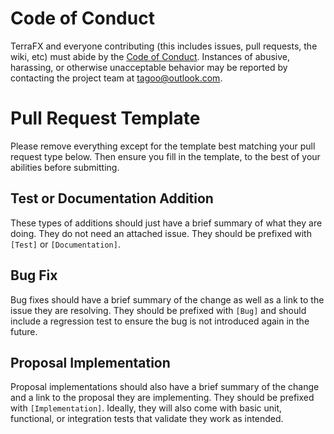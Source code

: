 # Code of Conduct

TerraFX and everyone contributing (this includes issues, pull requests, the wiki, etc) must abide by the [Code of Conduct](CODE_OF_CONDUCT.md). Instances of abusive, harassing, or otherwise unacceptable behavior may be reported by contacting the project team at tagoo@outlook.com.

# Pull Request Template

Please remove everything except for the template best matching your pull request type below. Then ensure you fill in the template, to the best of your abilities before submitting.

## Test or Documentation Addition

These types of additions should just have a brief summary of what they are doing. They do not need an attached issue. They should be prefixed with `[Test]` or `[Documentation]`.

## Bug Fix

Bug fixes should have a brief summary of the change as well as a link to the issue they are resolving. They should be prefixed with `[Bug]` and should include a regression test to ensure the bug is not introduced again in the future.

## Proposal Implementation

Proposal implementations should also have a brief summary of the change and a link to the proposal they are implementing. They should be prefixed with `[Implementation]`. Ideally, they will also come with basic unit, functional, or integration tests that validate they work as intended.
